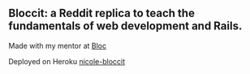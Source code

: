 ## Bloccit: a Reddit replica to teach the fundamentals of web development and Rails.

Made with my mentor at [Bloc](http://bloc.io)

Deployed on Heroku [nicole-bloccit](https://nicole-bloccit.herokuapp.com)
